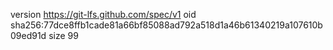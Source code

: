 version https://git-lfs.github.com/spec/v1
oid sha256:77dce8ffb1cade81a66bf85088ad792a518d1a46b61340219a107610b09ed91d
size 99
